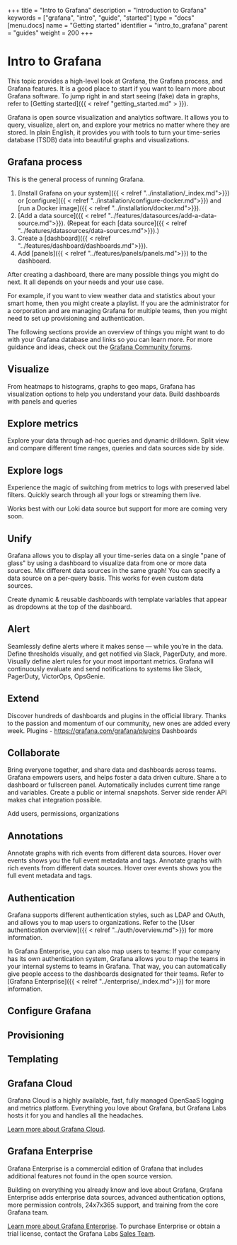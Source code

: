 +++
title = "Intro to Grafana"
description = "Introduction to Grafana"
keywords = ["grafana", "intro", "guide", "started"]
type = "docs"
[menu.docs]
name = "Getting started"
identifier = "intro_to_grafana"
parent = "guides"
weight = 200
+++

# Intro to Grafana

This topic provides a high-level look at Grafana, the Grafana process, and Grafana features. It is a good place to start if you want to learn more about Grafana software. To jump right in and start seeing (fake) data in graphs, refer to [Getting started]({{ < relref "getting_started.md" > }}).


Grafana is open source visualization and analytics software. It allows you to query, visualize, alert on, and explore your metrics no matter where they are stored. In plain English, it provides you with tools to turn your time-series database (TSDB) data into beautiful graphs and visualizations.

## Grafana process

This is the general process of running Grafana.

1. [Install Grafana on your system]({{ < relref "../installation/_index.md">}}) or [configure]({{ < relref "../installation/configure-docker.md">}}) and [run a Docker image]({{ < relref "../installation/docker.md">}}).
1. [Add a data source]({{ < relref "../features/datasources/add-a-data-source.md">}}). (Repeat for each [data source]({{ < relref "../features/datasources/data-sources.md">}}).)
1. Create a [dashboard]({{ < relref "../features/dashboard/dashboards.md">}}).
1. Add [panels]({{ < relref "../features/panels/panels.md">}}) to the dashboard.

After creating a dashboard, there are many possible things you might do next. It all depends on your needs and your use case. 

For example, if you want to view weather data and statistics about your smart home, then you might create a playlist. If you are the administrator for a corporation and are managing Grafana for multiple teams, then you might need to set up provisioning and authentication.

The following sections provide an overview of things you might want to do with your Grafana database and links so you can learn more. For more guidance and ideas, check out the [Grafana Community forums](https://community.grafana.com/).

## Visualize

From heatmaps to histograms, graphs to geo maps, Grafana has visualization options to help you understand your data. 
Build dashboards with panels and queries

## Explore metrics

Explore your data through ad-hoc queries and dynamic drilldown. Split view and compare different time ranges, queries and data sources side by side.

## Explore logs

Experience the magic of switching from metrics to logs with preserved label filters. Quickly search through all your logs or streaming them live.

Works best with our Loki data source but support for more are coming very soon.

## Unify

Grafana allows you to display all your time-series data on a single "pane of glass" by using a dashboard to visualize data from one or more data sources. Mix different data sources in the same graph! You can specify a data source on a per-query basis. This works for even custom data sources.

Create dynamic & reusable dashboards with template variables that appear as dropdowns at the top of the dashboard.

## Alert

Seamlessly define alerts where it makes sense — while you’re in the data. Define thresholds visually, and get notified via Slack, PagerDuty, and more. Visually define alert rules for your most important metrics. Grafana will continuously evaluate and send notifications to systems like Slack, PagerDuty, VictorOps, OpsGenie.

## Extend

Discover hundreds of dashboards and plugins in the official library. Thanks to the passion and momentum of our community, new ones are added every week.
Plugins - https://grafana.com/grafana/plugins
Dashboards

## Collaborate

Bring everyone together, and share data and dashboards across teams. Grafana empowers users, and helps foster a data driven culture. Share a to dashboard or fullscreen panel. Automatically includes current time range and variables. Create a public or internal snapshots. Server side render API makes chat integration possible.

Add users, permissions, organizations

## Annotations

Annotate graphs with rich events from different data sources. Hover over events shows you the full event metadata and tags. Annotate graphs with rich events from different data sources. Hover over events shows you the full event metadata and tags.

## Authentication

Grafana supports different authentication styles, such as LDAP and OAuth, and allows you to map users to organizations. Refer to the [User authentication overview]({{ < relref "../auth/overview.md">}}) for more information.

In Grafana Enterprise, you can also map users to teams: If your company has its own authentication system, Grafana allows you to map the teams in your internal systems to teams in Grafana. That way, you can automatically give people access to the dashboards designated for their teams. Refer to [Grafana Enterprise]({{ < relref "../enterprise/_index.md">}}) for more information.

## Configure Grafana

## Provisioning

## Templating



## Grafana Cloud

Grafana Cloud is a highly available, fast, fully managed OpenSaaS logging and metrics platform. Everything you love about Grafana, but Grafana Labs hosts it for you and handles all the headaches.

[Learn more about Grafana Cloud](https://grafana.com/cloud/).

## Grafana Enterprise

Grafana Enterprise is a commercial edition of Grafana that includes additional features not found in the open source version.

Building on everything you already know and love about Grafana, Grafana Enterprise adds enterprise data sources, advanced authentication options, more permission controls, 24x7x365 support, and training from the core Grafana team.

[Learn more about Grafana Enterprise](https://grafana.com/enterprise). To purchase Enterprise or obtain a trial license, contact the Grafana Labs [Sales Team](https://grafana.com/contact?about=support&topic=Grafana%20Enterprise).

